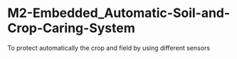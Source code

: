 # M2-Embedded_Automatic-Soil-and-Crop-Caring-System
To protect automatically the crop and field by using different sensors
